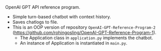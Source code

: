 OpenAI GPT API reference program.
- Simple turn-based chatbot with context history.
- Saves chatlogs to file.
- This is an OOP version of repository `OpenAI-GPT-Reference-Program-2` (https://github.com/rohingosling/OpenAI-GPT-Reference-Program-1).
  - The Application class in `application.py` implements the chatbot.
  - An instance of Application is instantiated in `main.py`. 
